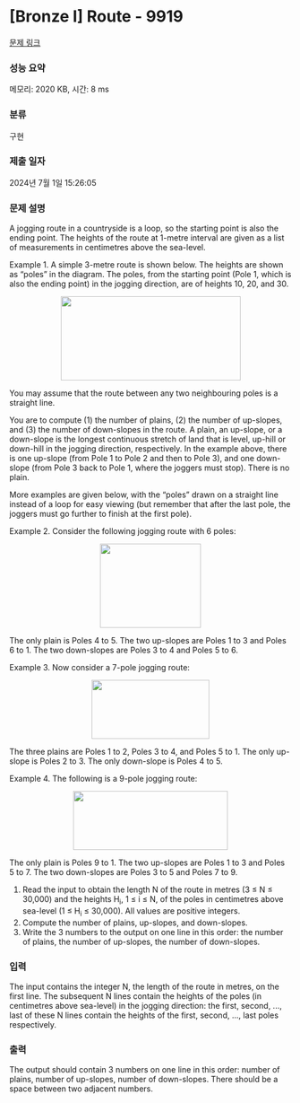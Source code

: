 # [Bronze I] Route - 9919 

[문제 링크](https://www.acmicpc.net/problem/9919) 

### 성능 요약

메모리: 2020 KB, 시간: 8 ms

### 분류

구현

### 제출 일자

2024년 7월 1일 15:26:05

### 문제 설명

<p>A jogging route in a countryside is a loop, so the starting point is also the ending point.  The heights of the route at 1-metre interval are given as a list of measurements in centimetres above the sea-level.</p>

<p>Example 1.  A simple 3-metre route is shown below.  The heights are shown as “poles” in the diagram.  The poles, from the starting point (Pole 1, which is also the ending point) in the jogging direction, are of heights 10, 20, and 30.</p>

<p style="text-align: center;"><img alt="" src="" style="width: 321px; height: 150px;"></p>

<p>You may assume that the route between any two neighbouring poles is a straight line.</p>

<p>You are to compute (1) the number of plains, (2) the number of up-slopes, and (3) the number of down-slopes in the route.  A plain, an up-slope, or a down-slope is the longest continuous stretch of land that is level, up-hill or down-hill in the jogging direction, respectively.  In the example above, there is one up-slope (from Pole 1 to Pole 2 and then to Pole 3), and one down-slope (from Pole 3 back to Pole 1, where the joggers must stop).  There is no plain.</p>

<p>More examples are given below, with the “poles” drawn on a straight line instead of a loop for easy viewing (but remember that after the last pole, the joggers must go further to finish at the first pole).</p>

<p>Example 2.  Consider the following jogging route with 6 poles:</p>

<p style="text-align: center;"><img alt="" src="" style="width: 180px; height: 150px;"></p>

<p>The only plain is Poles 4 to 5.  The two up-slopes are Poles 1 to 3 and Poles 6 to 1.  The two down-slopes are Poles 3 to 4 and Poles 5 to 6.</p>

<p>Example 3.  Now consider a 7-pole jogging route:</p>

<p style="text-align: center;"><img alt="" src="" style="width: 210px; height: 105px;"></p>

<p>The three plains are Poles 1 to 2, Poles 3 to 4, and Poles 5 to 1.  The only up-slope is Poles 2 to 3.  The only down-slope is Poles 4 to 5.</p>

<p>Example 4.  The following is a 9-pole jogging route:</p>

<p style="text-align: center;"><img alt="" src="" style="width: 276px; height: 105px;"></p>

<p>The only plain is Poles 9 to 1.  The two up-slopes are Poles 1 to 3 and Poles 5 to 7.  The two down-slopes are Poles 3 to 5 and Poles 7 to 9.</p>

<ol>
	<li>Read the input to obtain the length N of the route in metres (3 ≤ N ≤ 30,000) and the heights H<sub>i</sub>, 1 ≤ i ≤ N, of the poles in centimetres above sea-level (1 ≤ H<sub>i</sub> ≤ 30,000).  All values are positive integers.</li>
	<li>Compute the number of plains, up-slopes, and down-slopes.</li>
	<li>Write the 3 numbers to the output on one line in this order: the number of plains, the number of up-slopes, the number of down-slopes.</li>
</ol>

### 입력 

 <p>The input contains the integer N, the length of the route in metres, on the first line.  The subsequent N lines contain the heights of the poles (in centimetres above sea-level) in the jogging direction: the first, second, ..., last of these N lines contain the heights of the first, second, ..., last poles respectively.</p>

### 출력 

 <p>The output should contain 3 numbers on one line in this order: number of plains, number of up-slopes, number of down-slopes.  There should be a space between two adjacent numbers.</p>


